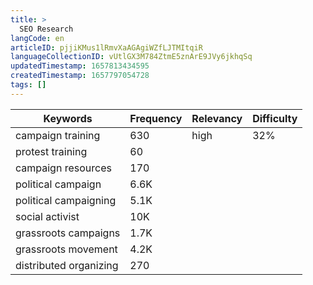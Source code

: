 ```yaml
---
title: >
  SEO Research
langCode: en
articleID: pjjiKMus1lRmvXaAGAgiWZfLJTMItqiR
languageCollectionID: vUtlGX3M784ZtmE5znArE9JVy6jkhqSq
updatedTimestamp: 1657813434595
createdTimestamp: 1657797054728
tags: []
---
```


<div><table><thead><tr><th>Keywords</th><th>Frequency</th><th>Relevancy</th><th>Difficulty</th></tr></thead><tbody><tr><td>campaign training</td><td>630</td><td>high</td><td>32%</td></tr><tr><td>protest training</td><td>60</td><td></td><td></td></tr><tr><td>campaign resources</td><td>170</td><td></td><td></td></tr><tr><td>political campaign</td><td>6.6K</td><td></td><td></td></tr><tr><td>political campaigning</td><td>5.1K</td><td></td><td></td></tr><tr><td>social activist</td><td>10K</td><td></td><td></td></tr><tr><td>grassroots campaigns</td><td>1.7K</td><td></td><td></td></tr><tr><td>grassroots movement</td><td>4.2K</td><td></td><td></td></tr><tr><td>distributed organizing</td><td>270</td><td></td><td></td></tr></tbody></table></div>